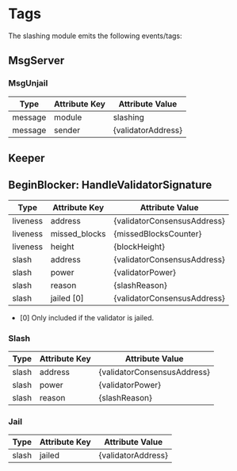 <!--
order: 6
-->

# Tags

The slashing module emits the following events/tags:

## MsgServer

### MsgUnjail

| Type    | Attribute Key | Attribute Value    |
|---------|---------------|--------------------|
| message | module        | slashing           |
| message | sender        | {validatorAddress} |

## Keeper

## BeginBlocker: HandleValidatorSignature

| Type     | Attribute Key | Attribute Value             |
|----------|---------------|-----------------------------|
| liveness | address       | {validatorConsensusAddress} |
| liveness | missed_blocks | {missedBlocksCounter}       |
| liveness | height        | {blockHeight}               |
| slash    | address       | {validatorConsensusAddress} |
| slash    | power         | {validatorPower}            |
| slash    | reason        | {slashReason}               |
| slash    | jailed [0]    | {validatorConsensusAddress} |

- [0] Only included if the validator is jailed.

### Slash

| Type  | Attribute Key | Attribute Value             |
|-------|---------------|-----------------------------|
| slash | address       | {validatorConsensusAddress} |
| slash | power         | {validatorPower}            |
| slash | reason        | {slashReason}               |

### Jail

| Type  | Attribute Key | Attribute Value    |
|-------|---------------|--------------------|
| slash | jailed        | {validatorAddress} |
